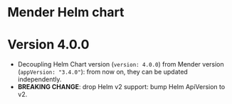 # Mender Helm chart

# Version 4.0.0
* Decoupling Helm Chart version (`version: 4.0.0`) from Mender version (`appVersion: "3.4.0"`): from now on, they can be updated independently.
* **BREAKING CHANGE**: drop Helm v2 support: bump Helm ApiVersion to v2.
